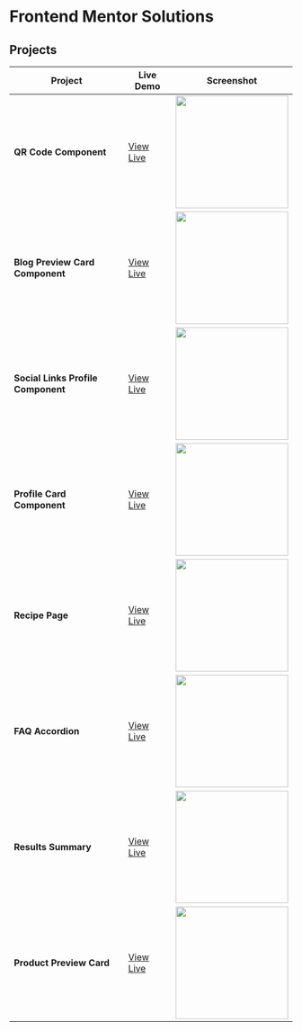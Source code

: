 # Frontend Mentor Solutions

## Projects

| Project | Live Demo | Screenshot |
|---------|-----------|------------|
| **QR Code Component** | [View Live](https://srjuchenko.github.io/frontend-mentor-solutions/qr-code-component-main/index.html) | <img src="https://github.com/user-attachments/assets/f51b4b47-47a9-4771-bd23-141449812e8d" width="200" height="auto"> |
| **Blog Preview Card Component** | [View Live](https://srjuchenko.github.io/frontend-mentor-solutions/blog-preview-card-main/index.html) | <img src="https://github.com/user-attachments/assets/8b5f07c5-8a33-4399-bbec-be57be14fcbe" width="200" height="auto"> |
| **Social Links Profile Component** | [View Live](https://srjuchenko.github.io/frontend-mentor-solutions/social-links-profile-main/index.html) | <img src="https://github.com/user-attachments/assets/d2601e7e-3ce5-45e4-876a-90d77bc29cde" width="200" height="auto"> |
| **Profile Card Component** | [View Live](https://srjuchenko.github.io/frontend-mentor-solutions/profile-card-component-main/index.html) | <img src="https://github.com/user-attachments/assets/70e9cde2-2389-4f09-af16-c6f5d3c5266d" width="200" height="auto"> |
| **Recipe Page** | [View Live](https://srjuchenko.github.io/frontend-mentor-solutions/recipe-page/index.html) | <img src="https://github.com/user-attachments/assets/28c2cca8-20bb-4977-b913-f94b7913dfe5" width="200" height="auto"> |
| **FAQ Accordion** | [View Live](https://srjuchenko.github.io/frontend-mentor-solutions/faq-accordion/index.html) | <img src="https://github.com/user-attachments/assets/6a971a6a-aa4c-429a-9dc9-17b6caff57aa" width="200" height="auto"> |
| **Results Summary** | [View Live](https://srjuchenko.github.io/frontend-mentor-solutions/results-summary-component/index.html) |  <img src="https://github.com/user-attachments/assets/abedab5b-b01d-4ee3-8e91-aee5a7c96461" width="200" height="auto"> |
| **Product Preview Card** | [View Live](https://srjuchenko.github.io/frontend-mentor-solutions/product-preview-card/index.html) |  <img src="https://github.com/user-attachments/assets/6054bb1c-76f2-4c8f-8148-7590ac78b3c0" width="200" height="auto"> |


